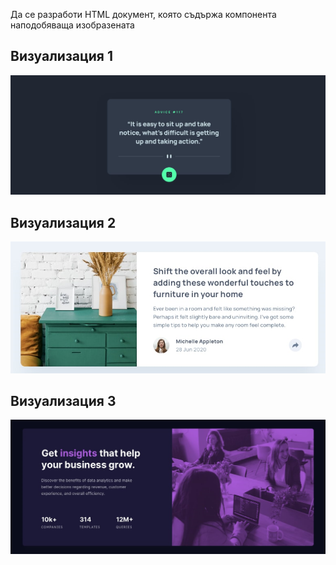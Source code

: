 
Да се разработи HTML документ, която съдържа компонента наподобяваща изобразената 

## Визуализация 1

![](2024-07-25-16-05-13.png)


## Визуализация 2

![](2024-07-25-16-05-31.png)


## Визуализация 3

![](2024-07-25-16-04-44.png)